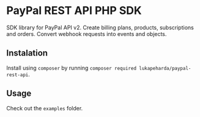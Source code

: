 # PayPal REST API PHP SDK

SDK library for PayPal API v2. Create billing plans, products, subscriptions and orders. Convert webhook requests into events and objects.

## Instalation

Install using `composer` by running `composer required lukapeharda/paypal-rest-api`.

## Usage

Check out the `examples` folder.
